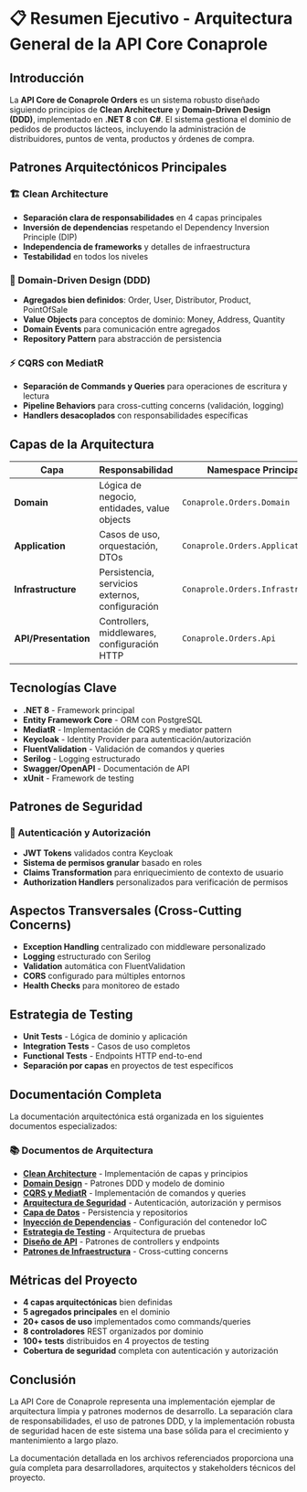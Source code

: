 # 📋 Resumen Ejecutivo - Arquitectura General de la API Core Conaprole

## Introducción

La **API Core de Conaprole Orders** es un sistema robusto diseñado siguiendo principios de **Clean Architecture** y **Domain-Driven Design (DDD)**, implementado en **.NET 8** con **C#**. El sistema gestiona el dominio de pedidos de productos lácteos, incluyendo la administración de distribuidores, puntos de venta, productos y órdenes de compra.

## Patrones Arquitectónicos Principales

### 🏗️ Clean Architecture
- **Separación clara de responsabilidades** en 4 capas principales
- **Inversión de dependencias** respetando el Dependency Inversion Principle (DIP)
- **Independencia de frameworks** y detalles de infraestructura
- **Testabilidad** en todos los niveles

### 🎯 Domain-Driven Design (DDD)
- **Agregados bien definidos**: Order, User, Distributor, Product, PointOfSale
- **Value Objects** para conceptos de dominio: Money, Address, Quantity
- **Domain Events** para comunicación entre agregados
- **Repository Pattern** para abstracción de persistencia

### ⚡ CQRS con MediatR
- **Separación de Commands y Queries** para operaciones de escritura y lectura
- **Pipeline Behaviors** para cross-cutting concerns (validación, logging)
- **Handlers desacoplados** con responsabilidades específicas

## Capas de la Arquitectura

| Capa | Responsabilidad | Namespace Principal |
|------|----------------|-------------------|
| **Domain** | Lógica de negocio, entidades, value objects | `Conaprole.Orders.Domain` |
| **Application** | Casos de uso, orquestación, DTOs | `Conaprole.Orders.Application` |
| **Infrastructure** | Persistencia, servicios externos, configuración | `Conaprole.Orders.Infrastructure` |
| **API/Presentation** | Controllers, middlewares, configuración HTTP | `Conaprole.Orders.Api` |

## Tecnologías Clave

- **.NET 8** - Framework principal
- **Entity Framework Core** - ORM con PostgreSQL
- **MediatR** - Implementación de CQRS y mediator pattern
- **Keycloak** - Identity Provider para autenticación/autorización
- **FluentValidation** - Validación de comandos y queries
- **Serilog** - Logging estructurado
- **Swagger/OpenAPI** - Documentación de API
- **xUnit** - Framework de testing

## Patrones de Seguridad

### 🔐 Autenticación y Autorización
- **JWT Tokens** validados contra Keycloak
- **Sistema de permisos granular** basado en roles
- **Claims Transformation** para enriquecimiento de contexto de usuario
- **Authorization Handlers** personalizados para verificación de permisos

## Aspectos Transversales (Cross-Cutting Concerns)

- **Exception Handling** centralizado con middleware personalizado
- **Logging** estructurado con Serilog
- **Validation** automática con FluentValidation
- **CORS** configurado para múltiples entornos
- **Health Checks** para monitoreo de estado

## Estrategia de Testing

- **Unit Tests** - Lógica de dominio y aplicación
- **Integration Tests** - Casos de uso completos
- **Functional Tests** - Endpoints HTTP end-to-end
- **Separación por capas** en proyectos de test específicos

## Documentación Completa

La documentación arquitectónica está organizada en los siguientes documentos especializados:

### 📚 Documentos de Arquitectura

- **[Clean Architecture](./clean-architecture.md)** - Implementación de capas y principios
- **[Domain Design](./domain-design.md)** - Patrones DDD y modelo de dominio
- **[CQRS y MediatR](./cqrs-mediator.md)** - Implementación de comandos y queries
- **[Arquitectura de Seguridad](./security-architecture.md)** - Autenticación, autorización y permisos
- **[Capa de Datos](./data-layer.md)** - Persistencia y repositorios
- **[Inyección de Dependencias](./dependency-injection.md)** - Configuración del contenedor IoC
- **[Estrategia de Testing](./testing-strategy.md)** - Arquitectura de pruebas
- **[Diseño de API](./api-design.md)** - Patrones de controllers y endpoints
- **[Patrones de Infraestructura](./infrastructure-patterns.md)** - Cross-cutting concerns

## Métricas del Proyecto

- **4 capas arquitectónicas** bien definidas
- **5 agregados principales** en el dominio
- **20+ casos de uso** implementados como commands/queries
- **8 controladores** REST organizados por dominio
- **100+ tests** distribuidos en 4 proyectos de testing
- **Cobertura de seguridad** completa con autenticación y autorización

## Conclusión

La API Core de Conaprole representa una implementación ejemplar de arquitectura limpia y patrones modernos de desarrollo. La separación clara de responsabilidades, el uso de patrones DDD, y la implementación robusta de seguridad hacen de este sistema una base sólida para el crecimiento y mantenimiento a largo plazo.

La documentación detallada en los archivos referenciados proporciona una guía completa para desarrolladores, arquitectos y stakeholders técnicos del proyecto.